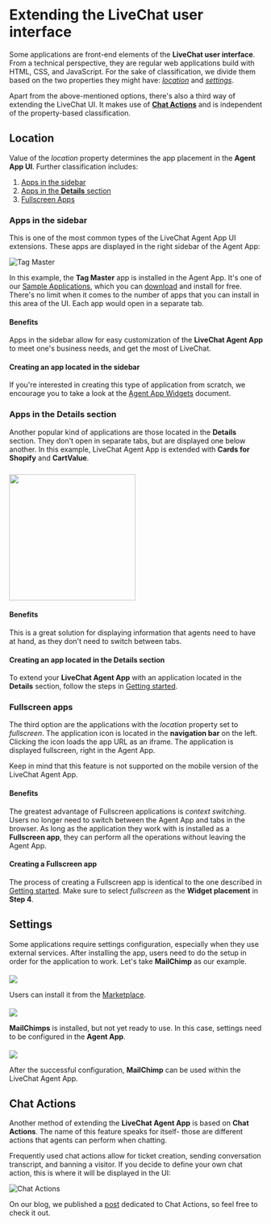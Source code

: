 # Extending the LiveChat user interface

Some applications are front-end elements of the **LiveChat user interface**. From a technical perspective, they are regular web applications build with HTML, CSS, and JavaScript. For the sake of classification, we divide them based on the two properties they might have: [_location_](#location) and [_settings_](#settings). 

Apart from the above-mentioned options, there's also a third way of extending the LiveChat UI. It makes use of [**Chat Actions**](#chat-actions) and is independent of the property-based classification.

## Location

Value of the _location_ property determines the app placement in the **Agent App UI**. Further classification includes:

1. [Apps in the sidebar](#agent-apps-in-the-sidebar)
2. [Apps in the **Details** section](#customer-details-apps)
3. [Fullscreen Apps ](#fullscreen-apps)

### Apps in the sidebar

This is one of the most common types of the LiveChat Agent App UI extensions. These apps are displayed in the right sidebar of the Agent App:

![Tag Master](tag_master.png)

In this example, the **Tag Master** app is installed in the Agent App. It's one of our [Sample Applications](https://developers.livechatinc.com/docs/agent-app-widgets/#sample-widgets), which you can [download](https://github.com/livechat/sample-apps/tree/master/tag-master) and install for free. There's no limit when it comes to the number of apps that you can install in this area of the UI. Each app would open in a separate tab.

#### Benefits
Apps in the sidebar allow for easy customization of the **LiveChat Agent App** to meet one's business needs, and get the most of LiveChat.

#### Creating an app located in the sidebar
If you're interested in creating this type of application from scratch, we encourage you to take a look at the [Agent App Widgets](https://developers.livechatinc.com/docs/agent-app-widgets/) document. 

### Apps in the Details section

Another popular kind of applications are those located in the **Details** section. They don't open in separate tabs, but are displayed one below another. In this example, LiveChat Agent App is extended with **Cards for Shopify** and **CartValue**. 

<img src="customer-details-app.png" width="250" style="margin-top: 10px;max-width: 100%;"/>

#### Benefits

This is a great solution for displaying information that agents need to have at hand, as they don't need to switch between tabs.

#### Creating an app located in the Details section

To extend your **LiveChat Agent App** with an application located in the **Details** section, follow the steps in [Getting started](https://developers.livechatinc.com/docs/agent-app-widgets/#getting-started).

### Fullscreen apps

The third option are the applications with the _location_ property set to _fullscreen_. The application icon is located in the **navigation bar** on the left. Clicking the icon loads the app URL as an iframe. The application is displayed fullscreen, right in the Agent App. 
<!--GRAPHICS HERE (navigation icon) & (fullscreen app)-->

Keep in mind that this feature is not supported on the mobile version of the LiveChat Agent App.

#### Benefits

The greatest advantage of Fullscreen applications is _context switching_. Users no longer need to switch between the Agent App and tabs in the browser. As long as the application they work with is installed as a **Fullscreen app**, they can perform all the operations without leaving the Agent App.

#### Creating a Fullscreen app

The process of creating a Fullscreen app is identical to the one described in [Getting started](https://developers.livechatinc.com/docs/agent-app-widgets/#getting-started). Make sure to select _fullscreen_ as the **Widget placement** in **Step 4**.
<!--GRAPHIC HERE (settings)-->

## Settings

Some applications require settings configuration, especially when they use external services. After installing the app, users need to do the setup in order for the application to work. Let's take **MailChimp** as our example. 

<img src="mail_chimp.png" style="margin-top: 5px;max-width: 100%;"/>

Users can install it from the [Marketplace](https://www.livechatinc.com/marketplace/).

<img src="mail_chimp2.png" style="margin-top: 5px;max-width: 100%;"/>

**MailChimps** is installed, but not yet ready to use. In this case, settings need to be configured in the **Agent App**.

<img src="mail_chimp3.png" style="margin-top: 5px;max-width: 100%;"/>

After the successful configuration, **MailChimp** can be used within the LiveChat Agent App.

## Chat Actions

Another method of extending the **LiveChat Agent App** is based on **Chat Actions**. The name of this feature speaks for itself- those are different actions that agents can perform when chatting. 

Frequently used chat actions allow for ticket creation, sending conversation transcript, and banning a visitor. If you decide to define your own chat action, this is where it will be displayed in the UI:
<!--![Chat Actions](chat-actions.png)-->
![Chat Actions](chat-actions-licence.png)

On our blog, we published a [post](https://developers.livechatinc.com/blog/chat-actions/) dedicated to Chat Actions, so feel free to check it out.


